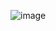 ![image](https://user-images.githubusercontent.com/33195517/209555419-d0c77faf-1d72-4c89-90c2-add87a6be484.png)

